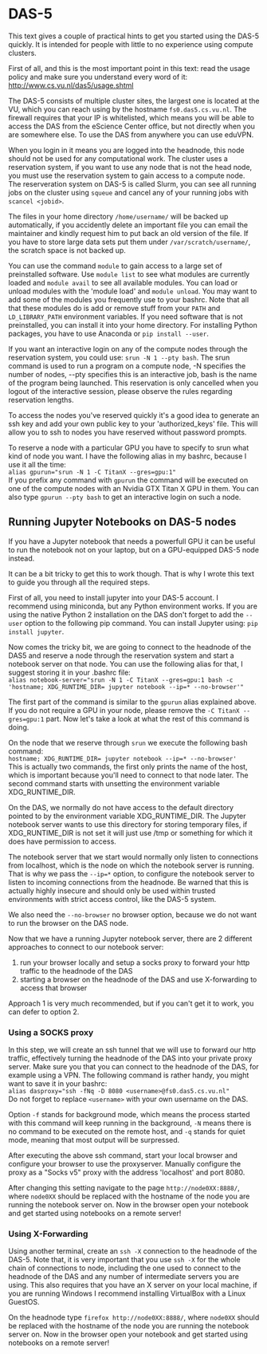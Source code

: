 # DAS-5

This text gives a couple of practical hints to get you started using the 
DAS-5 quickly. It is intended for people with little to no experience 
using compute clusters.

First of all, and this is the most important point in this text: read 
the usage policy and make sure you understand every word of it: 
http://www.cs.vu.nl/das5/usage.shtml

The DAS-5 consists of multiple cluster sites, the largest one is located 
at the VU, which you can reach using by the hostname 
`fs0.das5.cs.vu.nl`. The firewall requires that your IP is whitelisted, 
which means you will be able to access the DAS from the eScience Center 
office, but not directly when you are somewhere else. To use the DAS 
from anywhere you can use eduVPN.

When you login in it means you are logged into the headnode, this node 
should not be used for any computational work. The cluster uses a 
reservation system, if you want to use any node that is not the head 
node, you must use the reservation system to gain access to a compute 
node. The reserveration system on DAS-5 is called Slurm, you can see all 
running jobs on the cluster using `squeue` and cancel any of your 
running jobs with `scancel <jobid>`.

The files in your home directory `/home/username/` will be backed up 
automatically, if you accidently delete an important file you can email 
the maintainer and kindly request him to put back an old version of the 
file. If you have to store large data sets put them under 
`/var/scratch/username/`, the scratch space is not backed up.

You can use the command `module` to gain access to a large set of 
preinstalled software. Use `module list` to see what modules are 
currently loaded and `module avail` to see all available modules. You 
can load or unload modules with the 'module load' and `module unload`. 
You may want to add some of the modules you frequently use to your 
bashrc. Note that all that these modules do is add or remove stuff from 
your `PATH` and `LD_LIBRARY_PATH` environment variables. If you need 
software that is not preinstalled, you can install it into your home 
directory. For installing Python packages, you have to use Anaconda or 
`pip install --user`.

If you want an interactive login on any of the compute nodes through the 
reservation system, you could use: `srun -N 1 --pty bash`. The srun 
command is used to run a program on a compute node, -N specifies the 
number of nodes, --pty specifies this is an interactive job, bash is the 
name of the program being launched. This reservation is only cancelled 
when you logout of the interactive session, please observe the rules 
regarding reservation lengths.

To access the nodes you've reserved quickly it's a good idea to generate 
an ssh key and add your own public key to your 'authorized_keys' file. 
This will allow you to ssh to nodes you have reserved without password 
prompts.

To reserve a node with a particular GPU you have to specify to srun what 
kind of node you want. I have the following alias in my bashrc, because 
I use it all the time:  
`alias gpurun="srun -N 1 -C TitanX --gres=gpu:1"`  
If you prefix any command with `gpurun` the command will be executed on 
one of the compute nodes with an Nvidia GTX Titan X GPU in them. You can 
also type `gpurun --pty bash` to get an interactive login on such a 
node.


## Running Jupyter Notebooks on DAS-5 nodes

If you have a Jupyter notebook that needs a powerfull GPU it can be 
useful to run the notebook not on your laptop, but on a GPU-equipped 
DAS-5 node instead.

It can be a bit tricky to get this to work though. That is why I wrote this
text to guide you through all the required steps.

First of all, you need to install jupyter into your DAS-5 account. I 
recommend using miniconda, but any Python environment works. If you are 
using the native Python 2 installation on the DAS don't forget to add 
the `--user` option to the following pip command. You can install 
Jupyter using: `pip install jupyter`.

Now comes the tricky bit, we are going to connect to the headnode of the DAS5 and reserve 
a node through the reservation system and start a notebook server on that node.
You can use the following alias for that, I suggest storing it in your .bashrc file:  
`alias notebook-server="srun -N 1 -C TitanX --gres=gpu:1 bash -c 'hostname; XDG_RUNTIME_DIR= jupyter notebook --ip=* --no-browser'"`   

The first part of the command is similar to the `gpurun` alias explained above. If you
do not require a GPU in your node, please remove the `-C TitanX --gres=gpu:1` part.
Now let's take a look at what the rest of this command is doing.

On the node that we reserve through `srun` we execute the following bash command:  
`hostname; XDG_RUNTIME_DIR= jupyter notebook --ip=* --no-browser'`  
This is actually two commands, the first only prints the name of the host,
which is important because you'll need to connect to that node later. The
second command starts with unsetting the environment variable XDG_RUNTIME_DIR.

On the DAS, we normally do not have access to the default directory
pointed to by the environment variable XDG_RUNTIME_DIR. The Jupyter notebook
server wants to use this directory for storing temporary files, if
XDG_RUNTIME_DIR is not set it will just use /tmp or something for
which it does have permission to access.

The notebook server that we start would normally only listen to 
connections from localhost, which is the node on which the notebook 
server is running. That is why we pass the `--ip=*` option, to configure the
notebook server to listen to incoming connections from the headnode. Be warned
that this is actually highly insecure and should only be used within trusted
environments with strict access control, like the DAS-5 system. 

We also need the ``--no-browser`` no browser option, because we do not want to run the browser on the DAS node.

Now that we have a running Jupyter notebook server, there are 2 different approaches to connect to our notebook server:
  1. run your browser locally and setup a socks proxy to forward your http traffic to the headnode of the DAS
  2. starting a browser on the headnode of the DAS and use X-forwarding to access that browser

Approach 1 is very much recommended, but if you can't get it to work, you can defer to option 2.

### Using a SOCKS proxy

In this step, we will create an ssh tunnel that we will use to forward
our http traffic, effectively turning the headnode of the DAS into your
private proxy server. Make sure you that you can connect to the headnode
of the DAS, for example using a VPN. 
The following command is rather handy, you might want to
save it in your bashrc:  
`` alias dasproxy="ssh -fNq -D 8080 <username>@fs0.das5.cs.vu.nl" ``  
Do not forget to replace `<username>` with your own username on the DAS.

Option `-f` stands for background mode, which means the process started with this command will keep running in the background, `-N` means there is no command to be executed on the remote host, and `-q` stands for quiet mode, meaning that most output will be surpressed.

After executing the above ssh command, start your local browser and
configure your browser to use the proxyserver. Manually configure the proxy 
as a "Socks v5" proxy with the address 'localhost' and port 8080. 

After changing this setting navigate to the page `http://node0XX:8888/`, 
where `node0XX` should be replaced with the hostname of the node you
are running the notebook server on. Now in the browser open your
notebook and get started using notebooks on a remote server!

### Using X-Forwarding

Using another terminal, create an `ssh -X` connection to the headnode of 
the DAS-5. Note that, it is very important that you use `ssh -X` for the 
whole chain of connections to node, including the one used to connect to 
the headnode of the DAS and any number of intermediate servers you are 
using. This also requires that you have an X server on your local 
machine, if you are running Windows I recommend installing VirtualBox 
with a Linux GuestOS.

On the headnode type `firefox http://node0XX:8888/`, where `node0XX` 
should be replaced with the hostname of the node you are running the 
notebook server on. Now in the browser open your notebook and get 
started using notebooks on a remote server!
